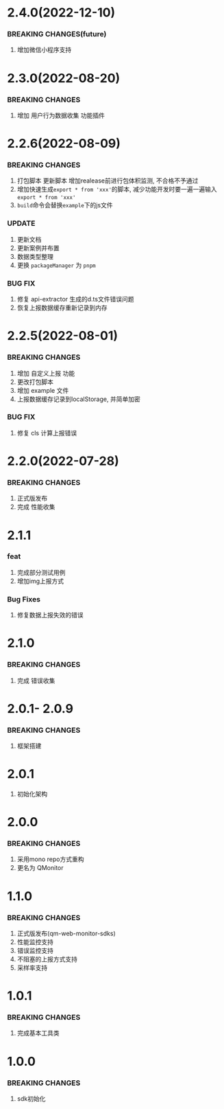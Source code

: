 # 2.4.0(2022-12-10)
### BREAKING CHANGES(future)
1. 增加微信小程序支持

# 2.3.0(2022-08-20)
### BREAKING CHANGES
1. 增加 用户行为数据收集 功能插件

# 2.2.6(2022-08-09)
### BREAKING CHANGES
1. 打包脚本 更新脚本 增加realease前进行包体积监测, 不合格不予通过
2. 增加快速生成`export * from 'xxx'`的脚本, 减少功能开发时要一遍一遍输入`export * from 'xxx'`
3. `build`命令会替换`example`下的js文件

### UPDATE
1. 更新文档
2. 更新案例并布置
3. 数据类型整理
4. 更换 `packageManager` 为 `pnpm`

### BUG FIX
1. 修复 api-extractor 生成的d.ts文件错误问题
2. 恢复上报数据缓存重新记录到内存	

# 2.2.5(2022-08-01)
### BREAKING CHANGES
1. 增加 自定义上报 功能
2. 更改打包脚本
3. 增加 example 文件
4. 上报数据缓存记录到localStorage, 并简单加密
### BUG FIX
1. 修复 cls 计算上报错误

# 2.2.0(2022-07-28)
### BREAKING CHANGES
1. 正式版发布
2. 完成 性能收集

# 2.1.1
### feat
1. 完成部分测试用例
2. 增加img上报方式

### Bug Fixes
1. 修复数据上报失效的错误

# 2.1.0
### BREAKING CHANGES
1. 完成 错误收集

# 2.0.1- 2.0.9
### BREAKING CHANGES
1. 框架搭建

# 2.0.1
1. 初始化架构

# 2.0.0
### BREAKING CHANGES
1. 采用mono repo方式重构
2. 更名为 QMonitor

# 1.1.0
### BREAKING CHANGES
1. 正式版发布(qm-web-monitor-sdks)
2. 性能监控支持
3. 错误监控支持
4. 不阻塞的上报方式支持
5. 采样率支持

# 1.0.1
### BREAKING CHANGES
1. 完成基本工具类

# 1.0.0
### BREAKING CHANGES
1. sdk初始化